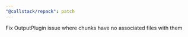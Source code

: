 ```yaml
---
"@callstack/repack": patch
---
```


Fix OutputPlugin issue where chunks have no associated files with them
